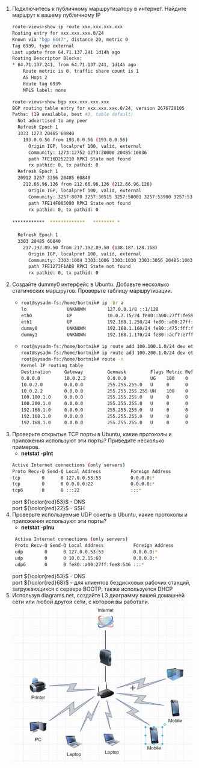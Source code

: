 1. Подключитесь к публичному маршрутизатору в интернет. Найдите маршрут к вашему публичному IP
    ```bash
    route-views>show ip route xxx.xxx.xxx.xxx
    Routing entry for xxx.xxx.xxx.0/24
    Known via "bgp 6447", distance 20, metric 0
    Tag 6939, type external
    Last update from 64.71.137.241 1d14h ago
    Routing Descriptor Blocks:
    * 64.71.137.241, from 64.71.137.241, 1d14h ago
        Route metric is 0, traffic share count is 1
        AS Hops 2
        Route tag 6939
        MPLS label: none
    ```
    ```bash
    route-views>show bgp xxx.xxx.xxx.xxx
    BGP routing table entry for xxx.xxx.xxx.0/24, version 2676728105
    Paths: (19 available, best #3, table default)
      Not advertised to any peer
      Refresh Epoch 1
      3333 1273 20485 60840
        193.0.0.56 from 193.0.0.56 (193.0.0.56)
          Origin IGP, localpref 100, valid, external
          Community: 1273:12752 1273:30000 20485:10036
          path 7FE16D252210 RPKI State not found
          rx pathid: 0, tx pathid: 0
      Refresh Epoch 1
      20912 3257 3356 20485 60840
        212.66.96.126 from 212.66.96.126 (212.66.96.126)
          Origin IGP, localpref 100, valid, external
          Community: 3257:8070 3257:30515 3257:50001 3257:53900 3257:53902 20912:65004
          path 7FE14F085080 RPKI State not found
          rx pathid: 0, tx pathid: 0
    
    ************  *************   ******** *
    
      Refresh Epoch 1
      3303 20485 60840
        217.192.89.50 from 217.192.89.50 (138.187.128.158)
          Origin IGP, localpref 100, valid, external
          Community: 3303:1004 3303:1006 3303:1030 3303:3056 20485:10036
          path 7FE1273F1AD8 RPKI State not found
          rx pathid: 0, tx pathid: 0
    ```
1. Создайте dummy0 интерфейс в Ubuntu. Добавьте несколько статических маршрутов. Проверьте таблицу маршрутизации.
    * ```bash
      root@sysadm-fs:/home/bortnik# ip -br a
      lo               UNKNOWN        127.0.0.1/8 ::1/128
      eth0             UP             10.0.2.15/24 fe80::a00:27ff:fe59:cb31/64
      eth1             UP             192.168.1.250/24 fe80::a00:27ff:fee8:de03/64
      dummy0           UNKNOWN        192.168.1.160/24 fe80::475:fff:fe0d:379d/64
      dummy1           UNKNOWN        192.168.1.170/24 fe80::acf7:e7ff:fe80:a57c/64
      ```
    * ```bash
      root@sysadm-fs:/home/bortnik# ip route add 100.100.1.0/24 dev eth1  
      root@sysadm-fs:/home/bortnik# ip route add 100.200.1.0/24 dev eth0  
      root@sysadm-fs:/home/bortnik# route -n  
      Kernel IP routing table  
      Destination     Gateway         Genmask         Flags Metric Ref    Use Iface  
      0.0.0.0         10.0.2.2        0.0.0.0         UG    100    0        0 eth0  
      10.0.2.0        0.0.0.0         255.255.255.0   U     0      0        0 eth0  
      10.0.2.2        0.0.0.0         255.255.255.255 UH    100    0        0 eth0  
      100.100.1.0     0.0.0.0         255.255.255.0   U     0      0        0 eth1  
      100.200.1.0     0.0.0.0         255.255.255.0   U     0      0        0 eth0  
      192.168.1.0     0.0.0.0         255.255.255.0   U     0      0        0 eth1  
      192.168.1.0     0.0.0.0         255.255.255.0   U     0      0        0   dummy0
      192.168.1.0     0.0.0.0         255.255.255.0   U     0      0        0   dummy1 
      ```
1. Проверьте открытые TCP порты в Ubuntu, какие протоколы и приложения используют эти порты? Приведите несколько примеров.
   * **netstat -plnt**
   ```bash
   Active Internet connections (only servers)
   Proto Recv-Q Send-Q Local Address           Foreign Address         State       PID/   Program name
   tcp        0      0 127.0.0.53:53           0.0.0.0:*               LISTEN      823/systemd-resolve
   tcp        0      0 0.0.0.0:22              0.0.0.0:*               LISTEN      952/sshd: /usr/sbin
   tcp6       0      0 :::22                   :::*                    LISTEN      952/sshd: /usr/sbin
   ```
   port ${\color{red}53}$ - DNS  
   port ${\color{red}22}$ - SSH
1. Проверьте используемые UDP сокеты в Ubuntu, какие протоколы и приложения используют эти порты?
   * **netstat -plnu**  
   ```bash
    Active Internet connections (only servers)  
    Proto Recv-Q Send-Q Local Address           Foreign Address         State       PID/Program name  
    udp        0      0 127.0.0.53:53           0.0.0.0:*                           823/systemd-resolve  
    udp        0      0 10.0.2.15:68            0.0.0.0:*                           821/systemd-network  
    udp6       0      0 fe80::a00:27ff:fee8:546 :::*                                821/systemd-network 
   ```
   port ${\color{red}53}$ - DNS  
   port ${\color{red}68}$ -  для клиентов бездисковых рабочих станций, загружающихся с сервера BOOTP; также используется DHCP
1. Используя diagrams.net, создайте L3 диаграмму вашей домашней сети или любой другой сети, с которой вы работали.
  ![Результат](https://github.com/Rain-m-a-n/devops-netology/raw/master/Home_Work_(3.8)/pic/network.jpg)

 